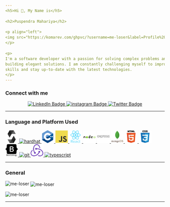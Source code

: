 ```yaml
---
<h5>Hi 👋, My Name is</h5>

<h2>Puspendra Mahariya</h2>

<p align="left">
<img src="https://komarev.com/ghpvc/?username=me-loser&label=Profile%20views&color=0e75b6&style=flat" alt="me-loser" />
</p>

<p>
I'm a software developer with a passion for solving complex problems and
building elegant solutions. I am constantly challenging myself to improve my
skills and stay up-to-date with the latest technologies.
</p>
---
```


<h3 align="left">Connect with me </h3>

<p align="center" >
  <a href="https://www.linkedin.com/in/puspendra-mahariya-112059238/">
    <img
      src="https://img.shields.io/badge/LinkedIn-0077B5?style=for-the-badge&logo=linkedin&logoColor=white"
      alt="LinkedIn Badge"
    />
  </a>
  <a href="https://www.instagram.com/p.m.puspendra_mahariya.000/">
    <img
      src="https://img.shields.io/badge/Instagram-E4405F?style=for-the-badge&logo=instagram&logoColor=white"
      alt="instagram Badge"
    />
  </a>
  <a href="https://twitter.com/puspendra_maha">
    <img
      src="https://img.shields.io/badge/Twitter-1DA1F2?style=for-the-badge&logo=twitter&logoColor=white"
      alt="Twitter Badge"
    />
  </a>
</p>

---

<h3 align="left">Language and Platform Used </h3>

<p align="left">
  <a href="https://docs.soliditylang.org/en/v0.8.6/" target="_blank" rel="noreferrer">
    <img
      src="https://raw.githubusercontent.com/devicons/devicon/master/icons/solidity/solidity-original.svg"
      alt="solidity"
      width="40"
      height="40"
    />
  </a>
    <a href="https://hardhat.org/" target="_blank" rel="noreferrer">
    <img
      src="https://hardhat.org/_next/static/media/hardhat-logo-dark.484eb916.svg"
      alt="hardhat"
      width="100"
      height="40"
    />
  </a>
  <a href="https://cp-algorithms.com/" target="_blank" rel="noreferrer">
    <img
      src="https://raw.githubusercontent.com/devicons/devicon/master/icons/cplusplus/cplusplus-original.svg"
      alt="cplusplus"
      width="40"
      height="40"
    />
  </a>
  <a
    href="https://devdocs.io/javascript/"
    target="_blank"
    rel="noreferrer"
  >
    <img
      src="https://raw.githubusercontent.com/devicons/devicon/master/icons/javascript/javascript-original.svg"
      alt="javascript"
      width="40"
      height="40"
    />
  </a>
  </a>
  <a href="https://reactjs.org/" target="_blank" rel="noreferrer">
    <img
      src="https://raw.githubusercontent.com/devicons/devicon/master/icons/react/react-original-wordmark.svg"
      alt="react"
      width="40"
      height="40"
    />
  </a>
  <a href="https://nodejs.org" target="_blank" rel="noreferrer">
    <img
      src="https://raw.githubusercontent.com/devicons/devicon/master/icons/nodejs/nodejs-original-wordmark.svg"
      alt="nodejs"
      width="40"
      height="40"
    />
  </a>
  <a href="https://expressjs.com" target="_blank" rel="noreferrer">
    <img
      src="https://raw.githubusercontent.com/devicons/devicon/master/icons/express/express-original-wordmark.svg"
      alt="express"
      width="40"
      height="40"
    />
  </a>
  <a href="https://www.mongodb.com/" target="_blank" rel="noreferrer">
    <img
      src="https://raw.githubusercontent.com/devicons/devicon/master/icons/mongodb/mongodb-original-wordmark.svg"
      alt="mongodb"
      width="40"
      height="40"
    />
  </a>
  <a href="https://devdocs.io/html/" target="_blank" rel="noreferrer">
    <img
      src="https://raw.githubusercontent.com/devicons/devicon/master/icons/html5/html5-original-wordmark.svg"
      alt="html5"
      width="40"
      height="40"
    />
  </a>
  <a href="https://devdocs.io/css/" target="_blank" rel="noreferrer">
    <img
      src="https://raw.githubusercontent.com/devicons/devicon/master/icons/css3/css3-original-wordmark.svg"
      alt="css3"
      width="40"
      height="40"
    />
  </a>
  <a href="https://getbootstrap.com" target="_blank" rel="noreferrer">
    <img
      src="https://raw.githubusercontent.com/devicons/devicon/master/icons/bootstrap/bootstrap-plain-wordmark.svg"
      alt="bootstrap"
      width="40"
      height="40"
    />
  </a>
  <a href="https://git-scm.com/" target="_blank" rel="noreferrer">
    <img
      src="https://www.vectorlogo.zone/logos/git-scm/git-scm-icon.svg"
      alt="git"
      width="40"
      height="40"
    />
  </a>
  </a>
  <a href="https://redux.js.org" target="_blank" rel="noreferrer">
    <img
      src="https://raw.githubusercontent.com/devicons/devicon/master/icons/redux/redux-original.svg"
      alt="redux"
      width="40"
      height="40"
    />
  </a>
  <a href="https://devdocs.io/typescript/" target="_blank" rel="noreferrer">
    <img
      src="https://cdn.jsdelivr.net/gh/devicons/devicon/icons/typescript/typescript-original.svg"
      alt="typescript"
      width="40"
      height="40"
    />
  </a>
</p>

---

<h3 align="left">General</h3>
<p>
  <img
    align="left"
    src="https://github-readme-stats.vercel.app/api/top-langs?username=me-loser&show_icons=true&locale=en&layout=compact&theme=dark&background=000000"
    alt="me-loser"
  />
</p>
<p>
  &nbsp;<img
    align="center"
    src="https://github-readme-stats.vercel.app/api?username=me-loser&show_icons=true&locale=en&theme=dark&background=000000"
    alt="me-loser"
  />
</p>
<p>
  <img
    align="center"
    src="https://github-readme-streak-stats.herokuapp.com/?user=me-loser&theme=dark&background=000000"
    alt="me-loser"
  />
</p>

---
